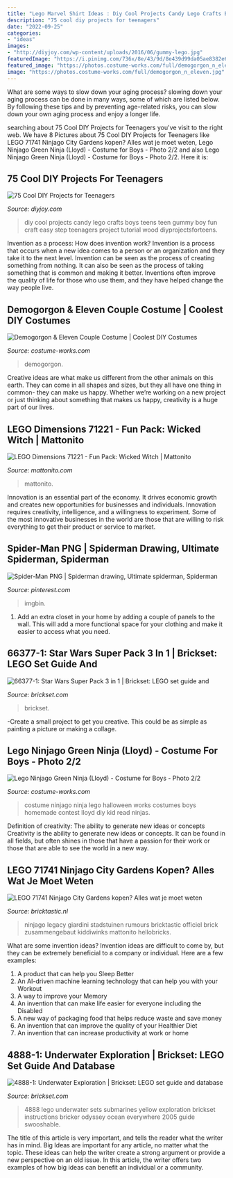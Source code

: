```yaml
---
title: "Lego Marvel Shirt Ideas : Diy Cool Projects Candy Lego Crafts Boys Teens Teen Gummy Boy Fun Craft Easy Step Teenagers Project Tutorial Wood Diyprojectsforteens"
description: "75 cool diy projects for teenagers"
date: "2022-09-25"
categories:
- "ideas"
images:
- "http://diyjoy.com/wp-content/uploads/2016/06/gummy-lego.jpg"
featuredImage: "https://i.pinimg.com/736x/8e/43/9d/8e439d99da05ae8382e62d09defebf91.jpg"
featured_image: "https://photos.costume-works.com/full/demogorgon_n_eleven.jpg"
image: "https://photos.costume-works.com/full/demogorgon_n_eleven.jpg"
---
```



What are some ways to slow down your aging process?
slowing down your aging process can be done in many ways, some of which are listed below. By following these tips and by preventing age-related risks, you can slow down your own aging process and enjoy a longer life.

	

		
searching about 75 Cool DIY Projects for Teenagers you've visit to the right web. We have 8 Pictures about 75 Cool DIY Projects for Teenagers like LEGO 71741 Ninjago City Gardens kopen? Alles wat je moet weten, Lego Ninjago Green Ninja (Lloyd) - Costume for Boys - Photo 2/2 and also Lego Ninjago Green Ninja (Lloyd) - Costume for Boys - Photo 2/2. Here it is:
		
    
## 75 Cool DIY Projects For Teenagers

<img loading=lazy src="http://diyjoy.com/wp-content/uploads/2016/06/gummy-lego.jpg" onerror="this.onerror=null;this.src='https://tse4.mm.bing.net/th?id=OIP.-rLZM8P9eAMBMEj0GhtY1AHaOI&amp;pid=15.1';" alt="75 Cool DIY Projects for Teenagers">

_Source: diyjoy.com_

>diy cool projects candy lego crafts boys teens teen gummy boy fun craft easy step teenagers project tutorial wood diyprojectsforteens. 

	

Invention as a process: How does invention work?
Invention is a process that occurs when a new idea comes to a person or an organization and they take it to the next level. Invention can be seen as the process of creating something from nothing. It can also be seen as the process of taking something that is common and making it better. Inventions often improve the quality of life for those who use them, and they have helped change the way people live.

    
## Demogorgon &amp; Eleven Couple Costume | Coolest DIY Costumes

<img loading=lazy src="https://photos.costume-works.com/full/demogorgon_n_eleven.jpg" onerror="this.onerror=null;this.src='https://tse3.mm.bing.net/th?id=OIP.0XGbtaG1B-JtYBYwjKrQDQHaKv&amp;pid=15.1';" alt="Demogorgon &amp; Eleven Couple Costume | Coolest DIY Costumes">

_Source: costume-works.com_

>demogorgon. 

	

Creative ideas are what make us different from the other animals on this earth. They can come in all shapes and sizes, but they all have one thing in common- they can make us happy. Whether we’re working on a new project or just thinking about something that makes us happy, creativity is a huge part of our lives.

    
## LEGO Dimensions 71221 - Fun Pack: Wicked Witch | Mattonito

<img loading=lazy src="https://static.mattonito.com/img/products/7357/82c36b11-d572-4a48-a1ce-1342a84f97bb.jpg" onerror="this.onerror=null;this.src='https://tse1.mm.bing.net/th?id=OIP.HZlFl7Bhkg-OKOjJHSCCIgHaLH&amp;pid=15.1';" alt="LEGO Dimensions 71221 - Fun Pack: Wicked Witch | Mattonito">

_Source: mattonito.com_

>mattonito. 

	

Innovation is an essential part of the economy. It drives economic growth and creates new opportunities for businesses and individuals. Innovation requires creativity, intelligence, and a willingness to experiment. Some of the most innovative businesses in the world are those that are willing to risk everything to get their product or service to market.

    
## Spider-Man PNG | Spiderman Drawing, Ultimate Spiderman, Spiderman

<img loading=lazy src="https://i.pinimg.com/736x/8e/43/9d/8e439d99da05ae8382e62d09defebf91.jpg" onerror="this.onerror=null;this.src='https://tse3.mm.bing.net/th?id=OIP.-C4yaznc65NwjnTs0VNR9gHaMD&amp;pid=15.1';" alt="Spider-Man PNG | Spiderman drawing, Ultimate spiderman, Spiderman">

_Source: pinterest.com_

>imgbin. 

	

1. Add an extra closet in your home by adding a couple of panels to the wall. This will add a more functional space for your clothing and make it easier to access what you need.

    
## 66377-1: Star Wars Super Pack 3 In 1 | Brickset: LEGO Set Guide And

<img loading=lazy src="https://images.brickset.com/sets/images/66377-1.jpg" onerror="this.onerror=null;this.src='https://tse1.mm.bing.net/th?id=OIP.RZjh4Yf4p7GjwksQjBM_dwHaD4&amp;pid=15.1';" alt="66377-1: Star Wars Super Pack 3 in 1 | Brickset: LEGO set guide and">

_Source: brickset.com_

>brickset. 

	

-Create a small project to get you creative. This could be as simple as painting a picture or making a collage. 

    
## Lego Ninjago Green Ninja (Lloyd) - Costume For Boys - Photo 2/2

<img loading=lazy src="http://photos.costume-works.com/full/lego_ninjago_green_ninja3.jpg" onerror="this.onerror=null;this.src='https://tse1.mm.bing.net/th?id=OIP.9bYc_KfYCLCRaD6gg2yyYAHaMo&amp;pid=15.1';" alt="Lego Ninjago Green Ninja (Lloyd) - Costume for Boys - Photo 2/2">

_Source: costume-works.com_

>costume ninjago ninja lego halloween works costumes boys homemade contest lloyd diy kid read ninjas. 

	

Definition of creativity: The ability to generate new ideas or concepts
Creativity is the ability to generate new ideas or concepts. It can be found in all fields, but often shines in those that have a passion for their work or those that are able to see the world in a new way.

    
## LEGO 71741 Ninjago City Gardens Kopen? Alles Wat Je Moet Weten

<img loading=lazy src="https://www.bricktastic.nl/wp-content/uploads/2021/01/LEGO-71741-Ninjago-City-Gardens-18.jpg" onerror="this.onerror=null;this.src='https://tse2.mm.bing.net/th?id=OIP.jVMNz9uWm2iyFoy06fduiAHaFj&amp;pid=15.1';" alt="LEGO 71741 Ninjago City Gardens kopen? Alles wat je moet weten">

_Source: bricktastic.nl_

>ninjago legacy giardini stadstuinen rumours bricktastic officiel brick zusammengebaut kiddiwinks mattonito hellobricks. 

	

What are some invention ideas?
Invention ideas are difficult to come by, but they can be extremely beneficial to a company or individual. Here are a few examples:
1. A product that can help you Sleep Better 
2. An AI-driven machine learning technology that can help you with your Workout 
3. A way to improve your Memory 
4. An invention that can make life easier for everyone including the Disabled 
5. A new way of packaging food that helps reduce waste and save money 
6. An invention that can improve the quality of your Healthier Diet 
7. An invention that can increase productivity at work or home 
    
## 4888-1: Underwater Exploration | Brickset: LEGO Set Guide And Database

<img loading=lazy src="https://images.brickset.com/sets/images/4888-1.jpg" onerror="this.onerror=null;this.src='https://tse1.mm.bing.net/th?id=OIP.LaH6fqrkYzqXFn7P5YZhmAHaKC&amp;pid=15.1';" alt="4888-1: Underwater Exploration | Brickset: LEGO set guide and database">

_Source: brickset.com_

>4888 lego underwater sets submarines yellow exploration brickset instructions bricker odyssey ocean everywhere 2005 guide swooshable. 

	

The title of this article is very important, and tells the reader what the writer has in mind.
Big Ideas are important for any article, no matter what the topic. These ideas can help the writer create a strong argument or provide a new perspective on an old issue. In this article, the writer offers two examples of how big ideas can benefit an individual or a community.

